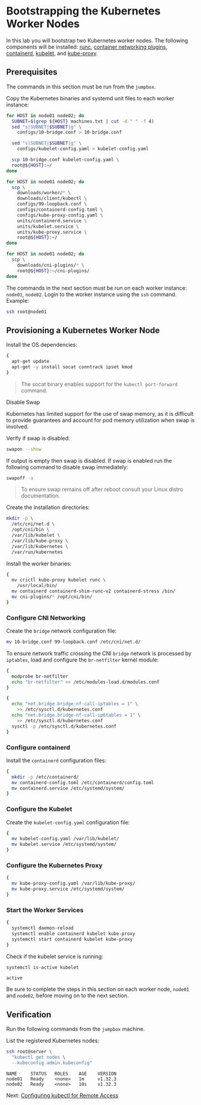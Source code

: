 # Bootstrapping the Kubernetes Worker Nodes

In this lab you will bootstrap two Kubernetes worker nodes. The following components will be installed: [runc](https://github.com/opencontainers/runc), [container networking plugins](https://github.com/containernetworking/cni), [containerd](https://github.com/containerd/containerd), [kubelet](https://kubernetes.io/docs/reference/command-line-tools-reference/kubelet), and [kube-proxy](https://kubernetes.io/docs/concepts/cluster-administration/proxies).

## Prerequisites

The commands in this section must be run from the `jumpbox`.

Copy the Kubernetes binaries and systemd unit files to each worker instance:

```bash
for HOST in node01 node02; do
  SUBNET=$(grep ${HOST} machines.txt | cut -d " " -f 4)
  sed "s|SUBNET|$SUBNET|g" \
    configs/10-bridge.conf > 10-bridge.conf

  sed "s|SUBNET|$SUBNET|g" \
    configs/kubelet-config.yaml > kubelet-config.yaml

  scp 10-bridge.conf kubelet-config.yaml \
  root@${HOST}:~/
done
```

```bash
for HOST in node01 node02; do
  scp \
    downloads/worker/* \
    downloads/client/kubectl \
    configs/99-loopback.conf \
    configs/containerd-config.toml \
    configs/kube-proxy-config.yaml \
    units/containerd.service \
    units/kubelet.service \
    units/kube-proxy.service \
    root@${HOST}:~/
done
```

```bash
for HOST in node01 node02; do
  scp \
    downloads/cni-plugins/* \
    root@${HOST}:~/cni-plugins/
done
```

The commands in the next section must be run on each worker instance: `node01`, `node02`. Login to the worker instance using the `ssh` command. Example:

```bash
ssh root@node01
```

## Provisioning a Kubernetes Worker Node

Install the OS dependencies:

```bash
{
  apt-get update
  apt-get -y install socat conntrack ipset kmod
}
```

> The socat binary enables support for the `kubectl port-forward` command.

Disable Swap

Kubernetes has limited support for the use of swap memory, as it is difficult to provide guarantees and account for pod memory utilization when swap is involved.

Verify if swap is disabled:

```bash
swapon --show
```

If output is empty then swap is disabled. If swap is enabled run the following command to disable swap immediately:

```bash
swapoff -a
```

> To ensure swap remains off after reboot consult your Linux distro documentation.

Create the installation directories:

```bash
mkdir -p \
  /etc/cni/net.d \
  /opt/cni/bin \
  /var/lib/kubelet \
  /var/lib/kube-proxy \
  /var/lib/kubernetes \
  /var/run/kubernetes
```

Install the worker binaries:

```bash
{
  mv crictl kube-proxy kubelet runc \
    /usr/local/bin/
  mv containerd containerd-shim-runc-v2 containerd-stress /bin/
  mv cni-plugins/* /opt/cni/bin/
}
```

### Configure CNI Networking

Create the `bridge` network configuration file:

```bash
mv 10-bridge.conf 99-loopback.conf /etc/cni/net.d/
```

To ensure network traffic crossing the CNI `bridge` network is processed by `iptables`, load and configure the `br-netfilter` kernel module:

```bash
{
  modprobe br-netfilter
  echo "br-netfilter" >> /etc/modules-load.d/modules.conf
}
```

```bash
{
  echo "net.bridge.bridge-nf-call-iptables = 1" \
    >> /etc/sysctl.d/kubernetes.conf
  echo "net.bridge.bridge-nf-call-ip6tables = 1" \
    >> /etc/sysctl.d/kubernetes.conf
  sysctl -p /etc/sysctl.d/kubernetes.conf
}
```

### Configure containerd

Install the `containerd` configuration files:

```bash
{
  mkdir -p /etc/containerd/
  mv containerd-config.toml /etc/containerd/config.toml
  mv containerd.service /etc/systemd/system/
}
```

### Configure the Kubelet

Create the `kubelet-config.yaml` configuration file:

```bash
{
  mv kubelet-config.yaml /var/lib/kubelet/
  mv kubelet.service /etc/systemd/system/
}
```

### Configure the Kubernetes Proxy

```bash
{
  mv kube-proxy-config.yaml /var/lib/kube-proxy/
  mv kube-proxy.service /etc/systemd/system/
}
```

### Start the Worker Services

```bash
{
  systemctl daemon-reload
  systemctl enable containerd kubelet kube-proxy
  systemctl start containerd kubelet kube-proxy
}
```

Check if the kubelet service is running:

```bash
systemctl is-active kubelet
```

```text
active
```

Be sure to complete the steps in this section on each worker node, `node01` and `node02`, before moving on to the next section.

## Verification

Run the following commands from the `jumpbox` machine.

List the registered Kubernetes nodes:

```bash
ssh root@server \
  "kubectl get nodes \
  --kubeconfig admin.kubeconfig"
```

```
NAME     STATUS   ROLES    AGE    VERSION
node01   Ready    <none>   1m     v1.32.3
node02   Ready    <none>   10s    v1.32.3
```

Next: [Configuring kubectl for Remote Access](10-configuring-kubectl.md)
